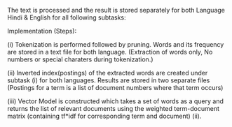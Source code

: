 The text is processed and the result is stored separately for both Language Hindi & English for all following subtasks: 

Implementation (Steps):

(i) Tokenization is performed followed by pruning. Words and its frequency are stored in a text file for both language.
(Extraction of words only, No numbers or special charaters during tokenization.)

(ii) Inverted index(postings) of the extracted words are created under subtask (i) for both languages. 
Results are stored in two separate files (Postings for a term is a list of document numbers where that term occurs) 

(iii) Vector Model is constructed which takes a set of words as a query and returns the list of relevant documents using the 
weighted term-document matrix (containing tf*idf for corresponding term and document) (ii). 

